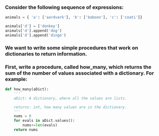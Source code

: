 ### Consider the following sequence of expressions:

```py
animals = { 'a': ['aardvark'], 'b': ['baboon'], 'c': ['coati']}

animals['d'] = ['donkey']
animals['d'].append('dog')
animals['d'].append('dingo')
```

### We want to write some simple procedures that work on dictionaries to return information.

### First, write a procedure, called how_many, which returns the sum of the number of values associated with a dictionary. For example:

```py
def how_many(aDict):
    '''
    aDict: A dictionary, where all the values are lists.

    returns: int, how many values are in the dictionary.
    '''
    nums = 0
    for evals in aDict.values():
        nums+=len(evals)
    return nums
```
